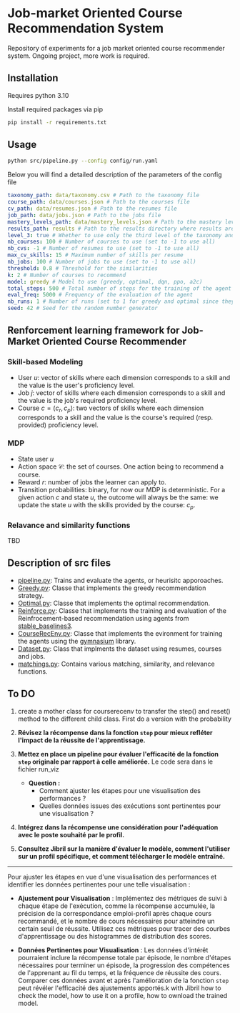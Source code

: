 # Job-market Oriented Course Recommendation System

Repository of experiments for a job market oriented course recommender system. Ongoing project, more work is required.

## Installation

Requires python 3.10

Install required packages via pip

```bash
pip install -r requirements.txt
```

## Usage

```bash
python src/pipeline.py --config config/run.yaml
```

Below you will find a detailed description of the parameters of the config file

```yaml
taxonomy_path: data/taxonomy.csv # Path to the taxonomy file
course_path: data/courses.json # Path to the courses file
cv_path: data/resumes.json # Path to the resumes file
job_path: data/jobs.json # Path to the jobs file
mastery_levels_path: data/mastery_levels.json # Path to the mastery levels file
results_path: results # Path to the results directory where results are saved
level_3: true # Whether to use only the third level of the taxonomy and not the fourth  (if true: less skills)
nb_courses: 100 # Number of courses to use (set to -1 to use all)
nb_cvs: -1 # Number of resumes to use (set to -1 to use all)
max_cv_skills: 15 # Maximum number of skills per resume
nb_jobs: 100 # Number of jobs to use (set to -1 to use all)
threshold: 0.8 # Threshold for the similarities
k: 2 # Number of courses to recommend
model: greedy # Model to use (greedy, optimal, dqn, ppo, a2c)
total_steps: 500 # Total number of steps for the training of the agent
eval_freq: 5000 # Frequency of the evaluation of the agent
nb_runs: 1 # Number of runs (set to 1 for greedy and optimal since they are deterministic)
seed: 42 # Seed for the random number generator
```

## Renforcement learning framework for Job-Market Oriented Course Recommender

### Skill-based Modeling

- User $u$: vector of skills where each dimension corresponds to a skill and the value is the user's proficiency level.
- Job $j$: vector of skills where each dimension corresponds to a skill and the value is the job's required proficiency level.
- Course $c = (c_r, c_p)$: two vectors of skills where each dimension corresponds to a skill and the value is the course's required (resp. provided) proficiency level.

### MDP

- State user $u$
- Action space $\mathcal{C}$: the set of courses. One action being to recommend a course.
- Reward $r$: number of jobs the learner can apply to.
- Transition probabilities: binary, for now our MDP is deterministic. For a given action $c$ and state $u$, the outcome will always be the same: we update the state $u$ with the skills provided by the course: $c_p$.

### Relavance and similarity functions

TBD

## Description of src files

- [pipeline.py](src/pipeline.py): Trains and evaluate the agents, or heurisitc apporoaches.
- [Greedy.py](src/Greedy.py): Classe that implements the greedy recommendation strategy.
- [Optimal.py](src/Optimal.py): Classe that implements the optimal recommendation.
- [Reinforce.py](src/Reinforce.py): Classe that implements the training and evaluation of the Reinfrocement-based recommendation using agents from [stable_baselines3](https://stable-baselines3.readthedocs.io/en/master/).
- [CourseRecEnv.py](src/CourseRecEnv.py): Classe that implements the evironment for training the agents using the [gymnasium](https://gymnasium.farama.org/index.html) library.
- [Dataset.py](src/Dataset.py): Class that implments the dataset using resumes, courses and jobs.
- [matchings.py](src/matchings.py): Contains various matching, similarity, and relevance functions.


## To DO 
1. create a mother class for courserecenv to transfer the step() and reset() method to the different child class. First do a version with the probability








1. **Révisez la récompense dans la fonction `step` pour mieux refléter l'impact de la réussite de l'apprentissage.**

2. **Mettez en place un pipeline pour évaluer l'efficacité de la fonction `step` originale par rapport à celle améliorée.**
    Le code sera dans le fichier run_viz
   - **Question :**
     - Comment ajuster les étapes pour une visualisation des performances ?
     - Quelles données issues des exécutions sont pertinentes pour une visualisation ?

3. **Intégrez dans la récompense une considération pour l'adéquation avec le poste souhaité par le profil.**

4. **Consultez Jibril sur la manière d'évaluer le modèle, comment l'utiliser sur un profil spécifique, et comment télécharger le modèle entraîné.**

---

Pour ajuster les étapes en vue d'une visualisation des performances et identifier les données pertinentes pour une telle visualisation :

- **Ajustement pour Visualisation** : Implémentez des métriques de suivi à chaque étape de l'exécution, comme la récompense accumulée, la précision de la correspondance emploi-profil après chaque cours recommandé, et le nombre de cours nécessaires pour atteindre un certain seuil de réussite. Utilisez ces métriques pour tracer des courbes d'apprentissage ou des histogrammes de distribution des scores.

- **Données Pertinentes pour Visualisation** : Les données d'intérêt pourraient inclure la récompense totale par épisode, le nombre d'étapes nécessaires pour terminer un épisode, la progression des compétences de l'apprenant au fil du temps, et la fréquence de réussite des cours. Comparer ces données avant et après l'amélioration de la fonction `step` peut révéler l'efficacité des ajustements apportés.k with Jibril how to check the model, how to use it on a profile, how to ownload the trained model.


